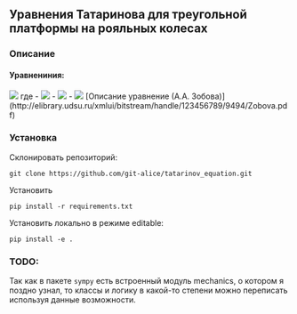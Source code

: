 ## Уравнения Татаринова для треугольной платформы на рояльных колесах

### Описание 

#### Уравнениния:
<img src="https://latex.codecogs.com/gif.latex?\frac{d}{dt} \frac{\partial L*}{\partial \omega_{\alpha}} + \{P_{\alpha}, L*\} = \{P_{\alpha}, \sum_{\mu}{\omega_{\mu} P_{\mu}} \} + \sum_{i}{Q_i \frac{\partial v_i}{ \partial \omega_{\alpha}}}"/> 
где 
 - <img src="https://latex.codecogs.com/gif.latex?\{f, g\} = \sum_{i=1}^{N} \left( \frac{\partial f}{\partial q_{i}} \frac{\partial g}{\partial p_{i}} - \frac{\partial f}{\partial p_i} \frac{\partial g}{\partial q_i}\right)"/>
 -  <img src="https://latex.codecogs.com/gif.latex?\sum_{\alpha}{P_{\alpha} \omega_{\alpha}} = \sum_i{p_iv_i}"/>
 -  <img src="https://latex.codecogs.com/gif.latex?v_i = \dot{q}"/>
[Описание уравнение (А.А. Зобова)](http://elibrary.udsu.ru/xmlui/bitstream/handle/123456789/9494/Zobova.pdf)

### Установка

Склонировать репозиторий:
```shell script
git clone https://github.com/git-alice/tatarinov_equation.git
```

Установить 
```shell script
pip install -r requirements.txt
```

Установить локально в режиме editable:
```shell script
pip install -e .
```

###  TODO:
Так как в пакете `sympy` есть встроенный модуль mechanics, о котором я поздно узнал, то классы и логику в какой-то степени можно переписать используя данные возможности.
 